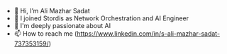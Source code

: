 - 👋 Hi, I’m Ali Mazhar Sadat
- 👀 I joined Stordis as Network Orchestration and AI Engineer
- 💞️ I'm deeply passionate about AI
- 📫 How to reach me (https://www.linkedin.com/in/s-ali-mazhar-sadat-737353159/)

<!---
AliMazharSadat/AliMazharSadat is a ✨ special ✨ repository because its `README.md` (this file) appears on your GitHub profile.
You can click the Preview link to take a look at your changes.
--->
